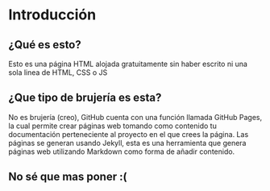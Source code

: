 # Introducción

## ¿Qué es esto?

Esto es una página HTML alojada gratuitamente sin haber escrito ni una sola linea de HTML, CSS o JS

## ¿Que tipo de brujería es esta?

No es brujería (creo), GitHub cuenta con una función llamada GitHub Pages, la cual permite crear páginas web tomando como contenido tu documentación perteneciente al proyecto en el que crees la página.
Las páginas se generan usando Jekyll, esta es una herramienta que genera páginas web utilizando Markdown como forma de añadir contenido.

## No sé que mas poner :(
